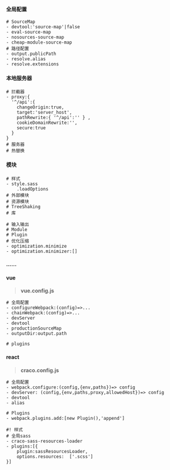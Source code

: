 #### 全局配置

```shell
# SourceMap
- devtool:'source-map'|false
- eval-source-map
- nosources-source-map
- cheap-module-source-map
# 路径配置
- output.publicPath
- resolve.alias
- resolve.extensions
```

#### 本地服务器

```shell
# 拦截器
- proxy:{
  '^/api':{
  	changeOrigin:true,
  	target:'server_host',
	pathRewrite:{ '^/api':'' } ,
    cookieDomainRewrite:'',
    secure:true
  }
}
# 服务器
# 热替换
```

#### 模块

```shell
# 样式
- style.sass
	.loadOptions
# 外部模块
# 资源模块
# TreeShaking
# 库
```

```shell
# 输入输出
# Module
# Plugin
# 优化压缩
- optimization.minimize
- optimization.minimizer:[]
```

#### ......

#### vue

> **vue.config.js**

```shell
# 全局配置
- configureWebpack:(config)=>...
- chainWebpack:(config)=>...
- devServer
- devtool
- productionSourceMap
- outputDir:output.path
```

```shell
# plugins
```

#### react

> **craco.config.js**

```shell
# 全局配置
- webpack.configure:(config,{env,paths})=> config
- devServer: (config,{env,paths,proxy,allowedHost})=> config
- devtool
- alias
```

```shell
# Plugins
- webpack.plugins.add:[new Plugin(),'append']
```

```shell
#! 样式
# 全局sass
- craco-sass-resources-loader
- plugins:[{
	plugin:sassResourcesLoader,
	options.resources:  ['.scss']
}]
```



